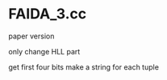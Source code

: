 # FAIDA_3.cc

paper version

only change HLL part

get first four bits make a string for each tuple
